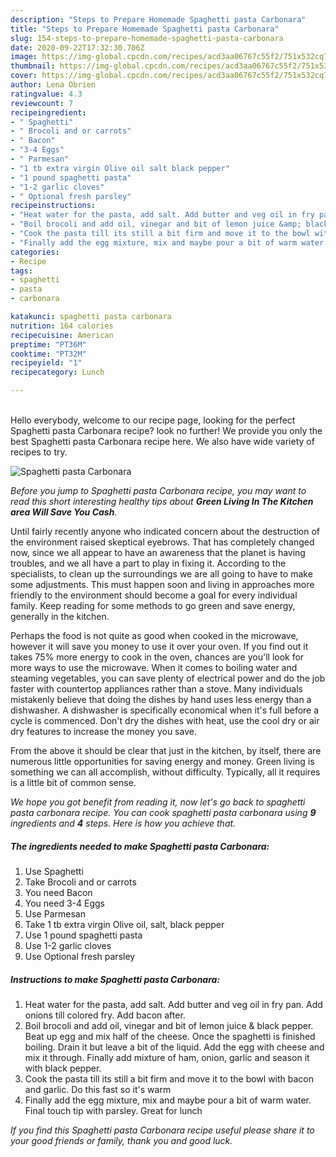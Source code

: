 ```yaml
---
description: "Steps to Prepare Homemade Spaghetti pasta Carbonara"
title: "Steps to Prepare Homemade Spaghetti pasta Carbonara"
slug: 154-steps-to-prepare-homemade-spaghetti-pasta-carbonara
date: 2020-09-22T17:32:30.706Z
image: https://img-global.cpcdn.com/recipes/acd3aa06767c55f2/751x532cq70/spaghetti-pasta-carbonara-recipe-main-photo.jpg
thumbnail: https://img-global.cpcdn.com/recipes/acd3aa06767c55f2/751x532cq70/spaghetti-pasta-carbonara-recipe-main-photo.jpg
cover: https://img-global.cpcdn.com/recipes/acd3aa06767c55f2/751x532cq70/spaghetti-pasta-carbonara-recipe-main-photo.jpg
author: Lena Obrien
ratingvalue: 4.3
reviewcount: 7
recipeingredient:
- " Spaghetti"
- " Brocoli and or carrots"
- " Bacon"
- "3-4 Eggs"
- " Parmesan"
- "1 tb extra virgin Olive oil salt black pepper"
- "1 pound spaghetti pasta"
- "1-2 garlic cloves"
- " Optional fresh parsley"
recipeinstructions:
- "Heat water for the pasta, add salt. Add butter and veg oil in fry pan. Add onions till colored fry. Add bacon after."
- "Boil brocoli and add oil, vinegar and bit of lemon juice &amp; black pepper. Beat up egg and mix half of the cheese. Once the spaghetti is finished boiling. Drain it but leave a bit of the liquid. Add the egg with cheese and mix it through. Finally add mixture of ham, onion, garlic and season it with black pepper."
- "Cook the pasta till its still a bit firm and move it to the bowl with bacon and garlic. Do this fast so it&#39;s warm"
- "Finally add the egg mixture, mix and maybe pour a bit of warm water. Final touch tip with parsley. Great for lunch"
categories:
- Recipe
tags:
- spaghetti
- pasta
- carbonara

katakunci: spaghetti pasta carbonara 
nutrition: 164 calories
recipecuisine: American
preptime: "PT36M"
cooktime: "PT32M"
recipeyield: "1"
recipecategory: Lunch

---
```

<br>
Hello everybody, welcome to our recipe page, looking for the perfect Spaghetti pasta Carbonara recipe? look no further! We provide you only the best Spaghetti pasta Carbonara recipe here. We also have wide variety of recipes to try.
<br>


![Spaghetti pasta Carbonara](https://img-global.cpcdn.com/recipes/acd3aa06767c55f2/751x532cq70/spaghetti-pasta-carbonara-recipe-main-photo.jpg)

<i>Before you jump to Spaghetti pasta Carbonara recipe, you may want to read this short interesting healthy tips about 
<strong>Green Living In The Kitchen area Will Save You Cash</strong>.</i>
</br>

Until fairly recently anyone who indicated concern about the destruction of the environment raised skeptical eyebrows. That has completely changed now, since we all appear to have an awareness that the planet is having troubles, and we all have a part to play in fixing it. According to the specialists, to clean up the surroundings we are all going to have to make some adjustments. This must happen soon and living in approaches more friendly to the environment should become a goal for every individual family. Keep reading for some methods to go green and save energy, generally in the kitchen.

Perhaps the food is not quite as good when cooked in the microwave, however it will save you money to use it over your oven. If you find out it takes 75% more energy to cook in the oven, chances are you'll look for more ways to use the microwave. When it comes to boiling water and steaming vegetables, you can save plenty of electrical power and do the job faster with countertop appliances rather than a stove. Many individuals mistakenly believe that doing the dishes by hand uses less energy than a dishwasher. A dishwasher is specifically economical when it's full before a cycle is commenced. Don't dry the dishes with heat, use the cool dry or air dry features to increase the money you save.

From the above it should be clear that just in the kitchen, by itself, there are numerous little opportunities for saving energy and money. Green living is something we can all accomplish, without difficulty. Typically, all it requires is a little bit of common sense.


<i>We hope you got benefit from reading it, now let's go back to spaghetti pasta carbonara recipe. You can cook spaghetti pasta carbonara using <strong>9</strong> ingredients and <strong>4</strong> steps. Here is how you achieve that.
</i>

##### The ingredients needed to make Spaghetti pasta Carbonara:

1. Use  Spaghetti
1. Take  Brocoli and or carrots
1. You need  Bacon
1. You need 3-4 Eggs
1. Use  Parmesan
1. Take 1 tb extra virgin Olive oil, salt, black pepper
1. Use 1 pound spaghetti pasta
1. Use 1-2 garlic cloves
1. Use  Optional fresh parsley


##### Instructions to make Spaghetti pasta Carbonara:

1. Heat water for the pasta, add salt. Add butter and veg oil in fry pan. Add onions till colored fry. Add bacon after.
1. Boil brocoli and add oil, vinegar and bit of lemon juice &amp; black pepper. Beat up egg and mix half of the cheese. Once the spaghetti is finished boiling. Drain it but leave a bit of the liquid. Add the egg with cheese and mix it through. Finally add mixture of ham, onion, garlic and season it with black pepper.
1. Cook the pasta till its still a bit firm and move it to the bowl with bacon and garlic. Do this fast so it&#39;s warm
1. Finally add the egg mixture, mix and maybe pour a bit of warm water. Final touch tip with parsley. Great for lunch


<i>If you find this Spaghetti pasta Carbonara recipe useful please share it to your good friends or family, thank you and good luck.</i>
